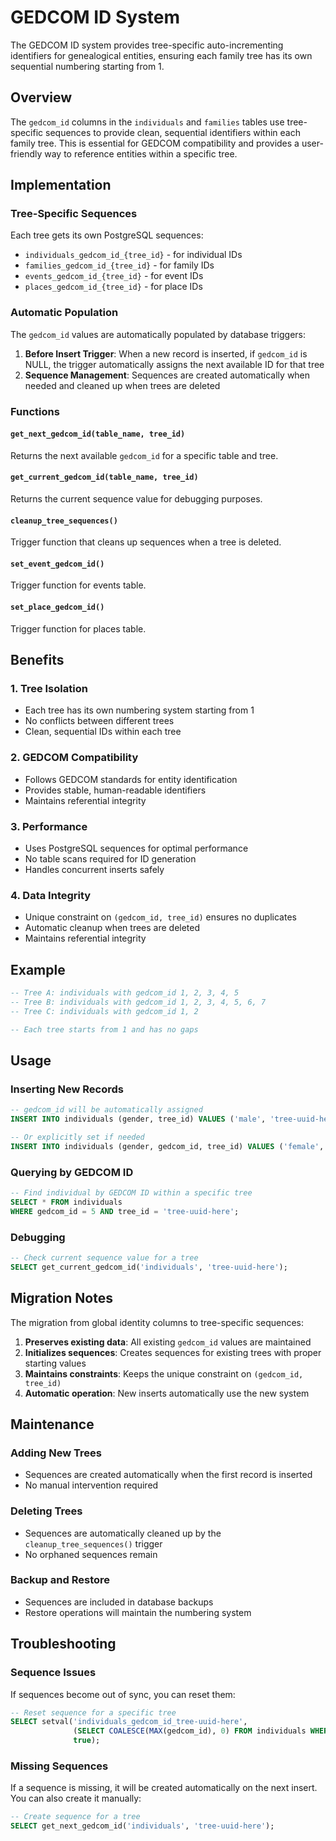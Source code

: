 # GEDCOM ID System

The GEDCOM ID system provides tree-specific auto-incrementing identifiers for genealogical entities, ensuring each family tree has its own sequential numbering starting from 1.

## Overview

The `gedcom_id` columns in the `individuals` and `families` tables use tree-specific sequences to provide clean, sequential identifiers within each family tree. This is essential for GEDCOM compatibility and provides a user-friendly way to reference entities within a specific tree.

## Implementation

### Tree-Specific Sequences

Each tree gets its own PostgreSQL sequences:

- `individuals_gedcom_id_{tree_id}` - for individual IDs
- `families_gedcom_id_{tree_id}` - for family IDs
- `events_gedcom_id_{tree_id}` - for event IDs
- `places_gedcom_id_{tree_id}` - for place IDs

### Automatic Population

The `gedcom_id` values are automatically populated by database triggers:

1. **Before Insert Trigger**: When a new record is inserted, if `gedcom_id` is NULL, the trigger automatically assigns the next available ID for that tree
2. **Sequence Management**: Sequences are created automatically when needed and cleaned up when trees are deleted

### Functions

#### `get_next_gedcom_id(table_name, tree_id)`

Returns the next available `gedcom_id` for a specific table and tree.

#### `get_current_gedcom_id(table_name, tree_id)`

Returns the current sequence value for debugging purposes.

#### `cleanup_tree_sequences()`

Trigger function that cleans up sequences when a tree is deleted.

#### `set_event_gedcom_id()`

Trigger function for events table.

#### `set_place_gedcom_id()`

Trigger function for places table.

## Benefits

### 1. Tree Isolation

- Each tree has its own numbering system starting from 1
- No conflicts between different trees
- Clean, sequential IDs within each tree

### 2. GEDCOM Compatibility

- Follows GEDCOM standards for entity identification
- Provides stable, human-readable identifiers
- Maintains referential integrity

### 3. Performance

- Uses PostgreSQL sequences for optimal performance
- No table scans required for ID generation
- Handles concurrent inserts safely

### 4. Data Integrity

- Unique constraint on `(gedcom_id, tree_id)` ensures no duplicates
- Automatic cleanup when trees are deleted
- Maintains referential integrity

## Example

```sql
-- Tree A: individuals with gedcom_id 1, 2, 3, 4, 5
-- Tree B: individuals with gedcom_id 1, 2, 3, 4, 5, 6, 7
-- Tree C: individuals with gedcom_id 1, 2

-- Each tree starts from 1 and has no gaps
```

## Usage

### Inserting New Records

```sql
-- gedcom_id will be automatically assigned
INSERT INTO individuals (gender, tree_id) VALUES ('male', 'tree-uuid-here');

-- Or explicitly set if needed
INSERT INTO individuals (gender, gedcom_id, tree_id) VALUES ('female', 10, 'tree-uuid-here');
```

### Querying by GEDCOM ID

```sql
-- Find individual by GEDCOM ID within a specific tree
SELECT * FROM individuals
WHERE gedcom_id = 5 AND tree_id = 'tree-uuid-here';
```

### Debugging

```sql
-- Check current sequence value for a tree
SELECT get_current_gedcom_id('individuals', 'tree-uuid-here');
```

## Migration Notes

The migration from global identity columns to tree-specific sequences:

1. **Preserves existing data**: All existing `gedcom_id` values are maintained
2. **Initializes sequences**: Creates sequences for existing trees with proper starting values
3. **Maintains constraints**: Keeps the unique constraint on `(gedcom_id, tree_id)`
4. **Automatic operation**: New inserts automatically use the new system

## Maintenance

### Adding New Trees

- Sequences are created automatically when the first record is inserted
- No manual intervention required

### Deleting Trees

- Sequences are automatically cleaned up by the `cleanup_tree_sequences()` trigger
- No orphaned sequences remain

### Backup and Restore

- Sequences are included in database backups
- Restore operations will maintain the numbering system

## Troubleshooting

### Sequence Issues

If sequences become out of sync, you can reset them:

```sql
-- Reset sequence for a specific tree
SELECT setval('individuals_gedcom_id_tree-uuid-here',
              (SELECT COALESCE(MAX(gedcom_id), 0) FROM individuals WHERE tree_id = 'tree-uuid-here'),
              true);
```

### Missing Sequences

If a sequence is missing, it will be created automatically on the next insert. You can also create it manually:

```sql
-- Create sequence for a tree
SELECT get_next_gedcom_id('individuals', 'tree-uuid-here');
```
